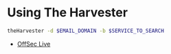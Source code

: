 # Using The Harvester

```bash
theHarvester -d $EMAIL_DOMAIN -b $SERVICE_TO_SEARCH
```

* [OffSec Live](https://www.offensive-security.com/offsec/offsec-live/)
